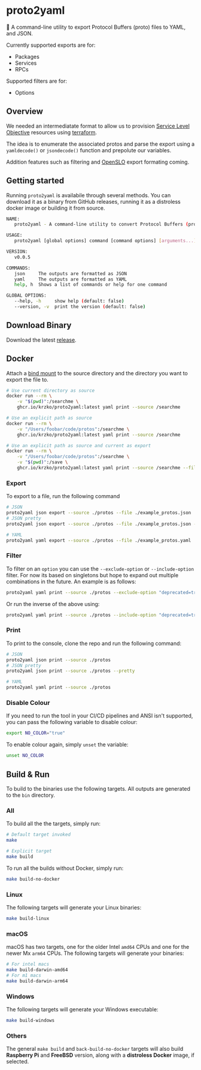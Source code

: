 # proto2yaml

🔄 A command-line utility to export Protocol Buffers (proto) files to YAML, and JSON.

Currently supported exports are for:

* Packages
* Services
* RPCs

Supported filters are for:

* Options

## Overview

We needed an intermediatate format to allow us to provision [Service Level Objective](https://cloud.google.com/service-mesh/docs/observability/slo-overview) resources using [terraform](https://registry.terraform.io/providers/hashicorp/google/latest/docs/resources/monitoring_slo).

The idea is to enumerate the associated protos and parse the export using a `yamldecode()` or `jsondecode()` function and prepolute our variables.

Addition features such as filtering and [OpenSLO](https://github.com/OpenSLO/OpenSLO) export formating coming.

## Getting started

Running `proto2yaml` is availabile through several methods. You can download it as a binary from GitHub releases, running it as a distroless docker image or building it from source.

```sh
NAME:
   proto2yaml - A command-line utility to convert Protocol Buffers (proto) files to YAML

USAGE:
   proto2yaml [global options] command [command options] [arguments...]

VERSION:
   v0.0.5

COMMANDS:
   json     The outputs are formatted as JSON
   yaml     The outputs are formatted as YAML
   help, h  Shows a list of commands or help for one command

GLOBAL OPTIONS:
   --help, -h     show help (default: false)
   --version, -v  print the version (default: false)
```

## Download Binary

Download the latest [release](https://github.com/krzko/proto2yaml/releases).

## Docker

Attach a [bind mount](https://docs.docker.com/storage/bind-mounts/#start-a-container-with-a-bind-mount) to the source directory and the directory you want to export the file to.

```sh
# Use current directory as source
docker run --rm \
    -v "$(pwd)":/searchme \
    ghcr.io/krzko/proto2yaml:latest yaml print --source /searchme

# Use an explicit path as source
docker run --rm \
    -v "/Users/foobar/code/protos":/searchme \
    ghcr.io/krzko/proto2yaml:latest yaml print --source /searchme

# Use an explicit path as source and current as export
docker run --rm \
    -v "/Users/foobar/code/protos":/searchme \
    -v "$(pwd)":/save \
    ghcr.io/krzko/proto2yaml:latest yaml print --source /searchme --file /save/example_protos.yaml
```

### Export

To export to a file, run the following command

```sh
# JSON
proto2yaml json export --source ./protos --file ./example_protos.json
# JSON pretty
proto2yaml json export --source ./protos --file ./example_protos.json --pretty

# YAML
proto2yaml yaml export --source ./protos --file ./example_protos.yaml
```

### Filter

To filter on an `option` you can use the `--exclude-option` or `--include-option` filter. For now its based on singletons but hope to expand out multiple combinations in the future. An example is as follows:

```sh
proto2yaml yaml print --source ./protos --exclude-option "deprecated=true"
```

Or run the inverse of the above using:

```sh
proto2yaml yaml print --source ./protos --include-option "deprecated=true"
```

### Print

To print to the console, clone the repo and run the following command:

```sh
# JSON
proto2yaml json print --source ./protos
# JSON pretty
proto2yaml json print --source ./protos --pretty

# YAML
proto2yaml yaml print --source ./protos
```

### Disable Colour

If you need to run the tool in your CI/CD pipelines and ANSI isn't supported, you can pass the following variable to disable colour:

```sh
export NO_COLOR="true"
```

To enable colour again, simply `unset` the variable:

```sh
unset NO_COLOR
```

## Build & Run

To build to the binaries use the following targets. All outputs are generated to the `bin` directory.

### All

To build all the the targets, simply run:

```sh
# Default target invoked
make

# Explicit target
make build
```

To run all the builds without Docker, simply run:

```sh
make build-no-docker
```

### Linux

The following targets will generate your Linux binaries:

```sh
make build-linux
```

### macOS

macOS has two targets, one for the older Intel `amd64` CPUs and one for the newer Mx `arm64` CPUs. The following targets will generate your binaries:

```sh
# For intel macs
make build-darwin-amd64
# For m1 macs
make build-darwin-arm64
```

### Windows

The following targets will generate your Windows executable:

```sh
make build-windows
```

### Others

The general `make build` and `back-build-no-docker` targets will also build **Raspberry Pi** and **FreeBSD** version, along with a **distroless Docker** image, if selected.
